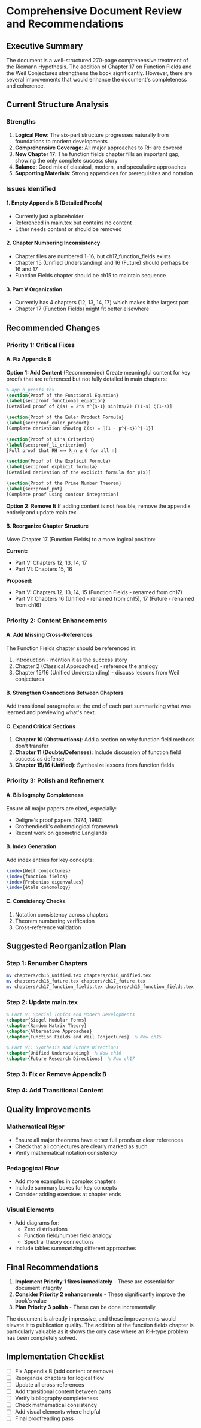 # Comprehensive Document Review and Recommendations

## Executive Summary
The document is a well-structured 270-page comprehensive treatment of the Riemann Hypothesis. The addition of Chapter 17 on Function Fields and the Weil Conjectures strengthens the book significantly. However, there are several improvements that would enhance the document's completeness and coherence.

## Current Structure Analysis

### Strengths
1. **Logical Flow**: The six-part structure progresses naturally from foundations to modern developments
2. **Comprehensive Coverage**: All major approaches to RH are covered
3. **New Chapter 17**: The function fields chapter fills an important gap, showing the only complete success story
4. **Balance**: Good mix of classical, modern, and speculative approaches
5. **Supporting Materials**: Strong appendices for prerequisites and notation

### Issues Identified

#### 1. **Empty Appendix B (Detailed Proofs)**
- Currently just a placeholder
- Referenced in main.tex but contains no content
- Either needs content or should be removed

#### 2. **Chapter Numbering Inconsistency**
- Chapter files are numbered 1-16, but ch17_function_fields exists
- Chapter 15 (Unified Understanding) and 16 (Future) should perhaps be 16 and 17
- Function Fields chapter should be ch15 to maintain sequence

#### 3. **Part V Organization**
- Currently has 4 chapters (12, 13, 14, 17) which makes it the largest part
- Chapter 17 (Function Fields) might fit better elsewhere

## Recommended Changes

### Priority 1: Critical Fixes

#### A. Fix Appendix B
**Option 1: Add Content** (Recommended)
Create meaningful content for key proofs that are referenced but not fully detailed in main chapters:

```latex
% app_b_proofs.tex
\section{Proof of the Functional Equation}
\label{sec:proof_functional_equation}
[Detailed proof of ζ(s) = 2^s π^{s-1} sin(πs/2) Γ(1-s) ζ(1-s)]

\section{Proof of the Euler Product Formula}
\label{sec:proof_euler_product}
[Complete derivation showing ζ(s) = ∏(1 - p^{-s})^{-1}]

\section{Proof of Li's Criterion}
\label{sec:proof_li_criterion}
[Full proof that RH ⟺ λ_n ≥ 0 for all n]

\section{Proof of the Explicit Formula}
\label{sec:proof_explicit_formula}
[Detailed derivation of the explicit formula for ψ(x)]

\section{Proof of the Prime Number Theorem}
\label{sec:proof_pnt}
[Complete proof using contour integration]
```

**Option 2: Remove It**
If adding content is not feasible, remove the appendix entirely and update main.tex.

#### B. Reorganize Chapter Structure
Move Chapter 17 (Function Fields) to a more logical position:

**Current:**
- Part V: Chapters 12, 13, 14, 17
- Part VI: Chapters 15, 16

**Proposed:**
- Part V: Chapters 12, 13, 14, 15 (Function Fields - renamed from ch17)
- Part VI: Chapters 16 (Unified - renamed from ch15), 17 (Future - renamed from ch16)

### Priority 2: Content Enhancements

#### A. Add Missing Cross-References
The Function Fields chapter should be referenced in:
1. Introduction - mention it as the success story
2. Chapter 2 (Classical Approaches) - reference the analogy
3. Chapter 15/16 (Unified Understanding) - discuss lessons from Weil conjectures

#### B. Strengthen Connections Between Chapters
Add transitional paragraphs at the end of each part summarizing what was learned and previewing what's next.

#### C. Expand Critical Sections
1. **Chapter 10 (Obstructions)**: Add a section on why function field methods don't transfer
2. **Chapter 11 (Doubts/Defenses)**: Include discussion of function field success as defense
3. **Chapter 15/16 (Unified)**: Synthesize lessons from function fields

### Priority 3: Polish and Refinement

#### A. Bibliography Completeness
Ensure all major papers are cited, especially:
- Deligne's proof papers (1974, 1980)
- Grothendieck's cohomological framework
- Recent work on geometric Langlands

#### B. Index Generation
Add index entries for key concepts:
```latex
\index{Weil conjectures}
\index{function fields}
\index{Frobenius eigenvalues}
\index{étale cohomology}
```

#### C. Consistency Checks
1. Notation consistency across chapters
2. Theorem numbering verification
3. Cross-reference validation

## Suggested Reorganization Plan

### Step 1: Renumber Chapters
```bash
mv chapters/ch15_unified.tex chapters/ch16_unified.tex
mv chapters/ch16_future.tex chapters/ch17_future.tex
mv chapters/ch17_function_fields.tex chapters/ch15_function_fields.tex
```

### Step 2: Update main.tex
```latex
% Part V: Special Topics and Modern Developments
\chapter{Siegel Modular Forms}
\chapter{Random Matrix Theory}
\chapter{Alternative Approaches}
\chapter{Function Fields and Weil Conjectures}  % Now ch15

% Part VI: Synthesis and Future Directions
\chapter{Unified Understanding}  % Now ch16
\chapter{Future Research Directions}  % Now ch17
```

### Step 3: Fix or Remove Appendix B

### Step 4: Add Transitional Content

## Quality Improvements

### Mathematical Rigor
- Ensure all major theorems have either full proofs or clear references
- Check that all conjectures are clearly marked as such
- Verify mathematical notation consistency

### Pedagogical Flow
- Add more examples in complex chapters
- Include summary boxes for key concepts
- Consider adding exercises at chapter ends

### Visual Elements
- Add diagrams for:
  - Zero distributions
  - Function field/number field analogy
  - Spectral theory connections
- Include tables summarizing different approaches

## Final Recommendations

1. **Implement Priority 1 fixes immediately** - These are essential for document integrity
2. **Consider Priority 2 enhancements** - These significantly improve the book's value
3. **Plan Priority 3 polish** - These can be done incrementally

The document is already impressive, and these improvements would elevate it to publication quality. The addition of the function fields chapter is particularly valuable as it shows the only case where an RH-type problem has been completely solved.

## Implementation Checklist

- [ ] Fix Appendix B (add content or remove)
- [ ] Reorganize chapters for logical flow
- [ ] Update all cross-references
- [ ] Add transitional content between parts
- [ ] Verify bibliography completeness
- [ ] Check mathematical consistency
- [ ] Add visual elements where helpful
- [ ] Final proofreading pass
